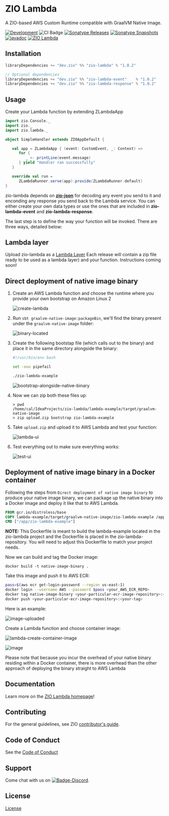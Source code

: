 [//]: # (This file was autogenerated using `zio-sbt-website` plugin via `sbt generateReadme` command.)
[//]: # (So please do not edit it manually. Instead, change "docs/index.md" file or sbt setting keys)
[//]: # (e.g. "readmeDocumentation" and "readmeSupport".)

# ZIO Lambda

A ZIO-based AWS Custom Runtime compatible with GraalVM Native Image.

[![Development](https://img.shields.io/badge/Project%20Stage-Development-green.svg)](https://github.com/zio/zio/wiki/Project-Stages) ![CI Badge](https://github.com/zio/zio-lambda/workflows/CI/badge.svg) [![Sonatype Releases](https://img.shields.io/nexus/r/https/oss.sonatype.org/dev.zio/zio-lambda_2.13.svg?label=Sonatype%20Release)](https://oss.sonatype.org/content/repositories/releases/dev/zio/zio-lambda_2.13/) [![Sonatype Snapshots](https://img.shields.io/nexus/s/https/oss.sonatype.org/dev.zio/zio-lambda_2.13.svg?label=Sonatype%20Snapshot)](https://oss.sonatype.org/content/repositories/snapshots/dev/zio/zio-lambda_2.13/) [![javadoc](https://javadoc.io/badge2/dev.zio/zio-lambda-docs_2.13/javadoc.svg)](https://javadoc.io/doc/dev.zio/zio-lambda-docs_2.13) [![ZIO Lambda](https://img.shields.io/github/stars/zio/zio-lambda?style=social)](https://github.com/zio/zio-lambda)

## Installation

```scala
libraryDependencies += "dev.zio" %% "zio-lambda" % "1.0.2"

// Optional dependencies
libraryDependencies += "dev.zio" %% "zio-lambda-event"    % "1.0.2"
libraryDependencies += "dev.zio" %% "zio-lambda-response" % "1.0.2"
```

## Usage

Create your Lambda function by extending ZLambdaApp

```scala
import zio.Console._
import zio._
import zio.lambda._

object SimpleHandler extends ZIOAppDefault {

   val app = ZLambdaApp { (event: CustomEvent, _: Context) =>
      for {
         _ <- printLine(event.message)
      } yield "Handler ran successfully"
   }

   override val run =
      ZLambdaRunner.serve(app).provide(ZLambdaRunner.default)
}
```

zio-lambda depends on [**zio-json**](https://github.com/zio/zio-json) for decoding any event you send to it and enconding any response you send back to the Lambda service. You can either create your own data types or use the ones that are included in **zio-lambda-event** and **zio-lambda-response**.

The last step is to define the way your function will be invoked. There are three ways, detailed below:

## Lambda layer

Upload zio-lambda as a [Lambda Layer](https://docs.aws.amazon.com/lambda/latest/dg/configuration-layers.html)
Each release will contain a zip file ready to be used as a lambda layer) and your function. Instructions coming soon!

## Direct deployment of native image binary

1. Create an AWS Lambda function and choose the runtime where you provide your own bootstrap on Amazon Linux 2

   ![create-lambda](https://user-images.githubusercontent.com/14280155/164102664-3686e415-20be-4dd9-8979-ea6098a7a4b9.png)
2. Run `sbt graalvm-native-image:packageBin`, we'll find the binary present under the `graalvm-native-image` folder:

   ![binary-located](https://user-images.githubusercontent.com/14280155/164103337-6645dfeb-7fc4-4f7f-9b13-8005b0cddead.png)

3. Create the following bootstap file (which calls out to the binary) and place it in the same directory alongside the binary:
    ```bash
    #!/usr/bin/env bash
    
    set -euo pipefail
    
    ./zio-lambda-example
    ```

   ![bootstrap-alongside-native-binary](https://user-images.githubusercontent.com/14280155/164103935-0bf7a6cb-814d-4de1-8fa1-4d0d54fb6e88.png)

4. Now we can zip both these files up:
    ```log
    > pwd
    /home/cal/IdeaProjects/zio-lambda/lambda-example/target/graalvm-native-image                                                                                                                                
    > zip upload.zip bootstrap zio-lambda-example
    ```

5. Take `upload.zip` and upload it to AWS Lambda and test your function:

   ![lambda-ui](https://user-images.githubusercontent.com/14280155/164104747-039ec584-d3e2-4b47-884d-ff88977e2b53.png)

6. Test everything out to make sure everything works:

   ![test-ui](https://user-images.githubusercontent.com/14280155/164104858-a720ac55-b9bb-47ec-af70-c4bd5eb5bed3.png)

## Deployment of native image binary in a Docker container

Following the steps from `Direct deployment of native image binary` to produce your native image binary, we can package
up the native binary into a Docker image and deploy it like that to AWS Lambda.

```Dockerfile
FROM gcr.io/distroless/base
COPY lambda-example/target/graalvm-native-image/zio-lambda-example /app/zio-lambda-example
CMD ["/app/zio-lambda-example"]
```

**NOTE:** This Dockerfile is meant to build the lambda-example located in the zio-lambda project and the Dockerfile is
placed in the zio-lambda-repository. You will need to adjust this Dockerfile to match your project needs.

Now we can build and tag the Docker image:

```shell
docker build -t native-image-binary .
```

Take this image and push it to AWS ECR:

```bash
pass=$(aws ecr get-login-password --region us-east-1) 
docker login --username AWS --password $pass <your_AWS_ECR_REPO>   
docker tag native-image-binary <your-particular-ecr-image-repository>:<your-tag>
docker push <your-particular-ecr-image-repository>:<your-tag>
```

Here is an example:

![image-uploaded](https://user-images.githubusercontent.com/14280155/164120591-68a78d19-c56b-4793-96b8-cfe567443063.png)

Create a Lambda function and choose container image:

![lambda-create-container-image](https://user-images.githubusercontent.com/14280155/164120637-9c827736-26a8-4c65-92d4-2919157bbda6.png)

![image](https://user-images.githubusercontent.com/14280155/164120764-2c736a46-29e3-488c-ba6a-e2b69ef51792.png)

Please note that because you incur the overhead of your native binary residing within a Docker container, there is more overhead than the other approach of deploying the binary straight to AWS Lambda

## Documentation

Learn more on the [ZIO Lambda homepage](https://zio.dev/zio-lambda/)!

## Contributing

For the general guidelines, see ZIO [contributor's guide](https://zio.dev/about/contributing).

## Code of Conduct

See the [Code of Conduct](https://zio.dev/about/code-of-conduct)

## Support

Come chat with us on [![Badge-Discord]][Link-Discord].

[Badge-Discord]: https://img.shields.io/discord/629491597070827530?logo=discord "chat on discord"
[Link-Discord]: https://discord.gg/2ccFBr4 "Discord"

## License

[License](LICENSE)

